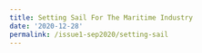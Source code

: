 ```yaml
---
title: Setting Sail For The Maritime Industry
date: '2020-12-28'
permalink: /issue1-sep2020/setting-sail
---
```

